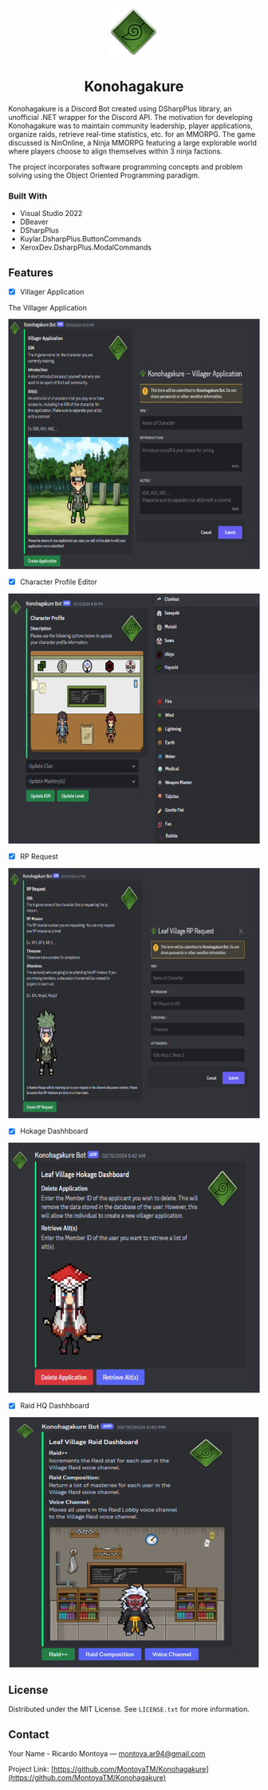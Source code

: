
<a name="readme-top"></a>




<!-- PROJECT LOGO -->
<br />
<div align="center">
  <a href="">
    <img src="KonohagakureLibrary/Images/Leaf_Village_Symbol.png" alt="Logo" width="100" height="100">
  </a>
  <h1 align="center">Konohagakure</h3>
</div>

Konohagakure is a Discord Bot created using DSharpPlus library, an unofficial .NET wrapper for the Discord API. The motivation for developing Konohagakure was to maintain community leadership, player applications, organize raids, retrieve real-time statistics, etc. for an MMORPG. The game discussed is NinOnline, a Ninja MMORPG featuring a large explorable world where players choose to align themselves within 3 ninja factions.

The project incorporates software programming concepts and problem solving using the Object Oriented Programming paradigm.

### Built With

* Visual Studio 2022
* DBeaver
* DSharpPlus
* Kuylar.DsharpPlus.ButtonCommands
* XeroxDev.DsharpPlus.ModalCommands

## Features

- [x] Villager Application
  
The Villager Application

<div align="center">
  <img src="KonohagakureLibrary/Images/Villager Application.png" alt="Logo" width="750" height="500">
</div>

- [x] Character Profile Editor

<div align="center">
  <img src="KonohagakureLibrary/Images/CharacterProfile.png" alt="Logo" width="750" height="500">
</div>

- [x]  RP Request

<div align="center">
  <img src="KonohagakureLibrary/Images/RP Request.png" alt="Logo" width="750" height="500">
</div>


- [x] Hokage Dashhboard

<div align="center">
  <img src="KonohagakureLibrary/Images/HokageDashboard.png" alt="Logo" width="600" height="500">
</div>

- [x] Raid HQ Dashhboard

<div align="center">
  <img src="KonohagakureLibrary/Images/RaidHQDashboard.png" alt="Logo" width="500" height="500">
</div>



<!-- LICENSE -->
## License

Distributed under the MIT License. See `LICENSE.txt` for more information.

<!-- CONTACT -->
## Contact

Your Name - Ricardo Montoya — montoya.ar94@gmail.com

Project Link: [https://github.com/MontoyaTM/Konohagakure](https://github.com/MontoyaTM/Konohagakure)

